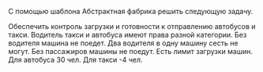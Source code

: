 С помощью шаблона Абстрактная фабрика решить следующую задачу.

Обеспечить контроль загрузки и готовности к отправлению автобусов и такси. Водитель такси и автобуса имеют права разной категории. Без водителя машина не поедет. Два водителя в одну машину сесть не могут. Без пассажиров машины не поедут. Есть лимит загрузки машин. Для автобуса 30 чел. Для такси -4 чел.